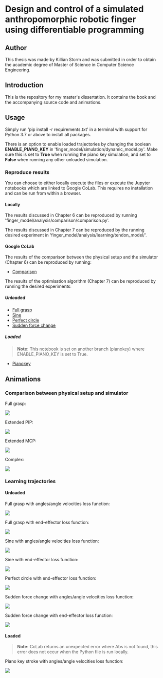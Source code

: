 # Design and control of a simulated anthropomorphic robotic finger using differentiable programming

## Author

This thesis was made by Killian Storm and was submitted in order to obtain the academic degree of Master of Science in Computer Science Engineering.

## Introduction

This is the repository for my master's dissertation. It contains the book and the accompanying source code and animations.

## Usage

Simply run 'pip install -r requirements.txt' in a terminal with support for Python 3.7 or above to install all packages.

There is an option to enable loaded trajectories by changing the boolean **ENABLE_PIANO_KEY** in 'finger_model/simulation/dynamic_model.py'. Make sure this is set to **True** when running the piano key simulation, and set to **False** when running any other unloaded simulation.

### Reproduce results

You can choose to either locally execute the files or execute the Jupyter notebooks which are linked to Google CoLab. This requires no installation and can be run from within a browser.

#### Locally

The results discussed in Chapter 6 can be reproduced by running 'finger_model/analysis/comparison/comparison.py'.

The results discussed in Chapter 7 can be reproduced by the running desired experiment in 'finger_model/analysis/learning/tendon_model/'.

#### Google CoLab
The results of the comparison between the physical setup and the simulator (Chapter 6) can be reproduced by running:
 - [Comparison](https://colab.research.google.com/github/killianstorm/simulated-anthropomorphic-finger/blob/master/finger_model/notebooks/comparison_physical_setup/comparison_physical_setup.ipynb)

The results of the optimisation algorithm (Chapter 7) can be reproduced by running the desired experiments:

##### Unloaded
 - [Full grasp](https://colab.research.google.com/github/killianstorm/simulated-anthropomorphic-finger/blob/master/finger_model/notebooks/unloaded/learning_grasp.ipynb)
 - [Sine](https://colab.research.google.com/github/killianstorm/simulated-anthropomorphic-finger/blob/master/finger_model/notebooks/unloaded/learning_sine.ipynb)
 - [Perfect circle](https://colab.research.google.com/github/killianstorm/simulated-anthropomorphic-finger/blob/master/finger_model/notebooks/unloaded/learning_circle.ipynb)
 - [Sudden force change](https://colab.research.google.com/github/killianstorm/simulated-anthropomorphic-finger/blob/master/finger_model/notebooks/unloaded/learning_suddenforcechange.ipynb)

##### Loaded
> **Note:** This notebook is set on another branch (pianokey) where ENABLE_PIANO_KEY is set to True.

 - [Pianokey](https://colab.research.google.com/github/killianstorm/simulated-anthropomorphic-finger/blob/pianokey/finger_model/notebooks/loaded/learning_pianokey.ipynb)

## Animations

### Comparison between physical setup and simulator

Full grasp:

![](animations/comparison/comparison_grasp.gif)

Extended PIP:

![](animations/comparison/comparison_extendedPIP.gif)

Extended MCP:

![](animations/comparison/comparison_extendedMCP.gif)

Complex:

![](animations/comparison/comparison_complex.gif)

### Learning trajectories

#### Unloaded

Full grasp with angles/angle velocities loss function:

![](animations/learning/unloaded/fullgrasp_angles_loss.gif)

Full grasp with end-effector loss function:

![](animations/learning/unloaded/fullgrasp_endeffector_loss.gif)

Sine with angles/angle velocities loss function:

![](animations/learning/unloaded/sine_angles_loss.gif)

Sine with end-effector loss function:

![](animations/learning/unloaded/sine_endeffector_loss.gif)

Perfect circle with end-effector loss function:

![](animations/learning/unloaded/perfectcircle_endeffector_loss.gif)

Sudden force change with angles/angle velocities loss function:

![](animations/learning/unloaded/suddenforcechange_angles_loss.gif)

Sudden force change with end-effector loss function:

![](animations/learning/unloaded/suddenforcechange_endeffector.gif)

#### Loaded

> **Note:** CoLab returns an unexpected error where Abs is not found, this error does not occur when the Python file is run locally.

Piano key stroke with angles/angle velocities loss function:

![](animations/learning/loaded/keystroke_angles_loss.gif)


